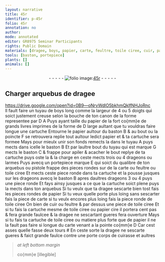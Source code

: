 ```yaml
---
layout: narrative
title: 45r
identifier: p-45r
folio: 45r
annotation: no
author:
mode: annotated
editor: GR8975 Seminar Participants
rights: Public Domain
materials: [dragee, boys, papier, carte, feultre, toile ciree, cuir, papier cire]
tools: [baston, portepiece]
plants: []
animals: []
---
```


<div class="folio" align="center">- - - - - <a href="http://gallica.bnf.fr/ark:/12148/btv1b10500001g/f95.image" target="_blank"><img src="https://cu-mkp.github.io/2017-workshop-edition/assets/photo-icon.png" alt="folio image: " style="display:inline-block; margin-bottom:-3px;"/>45r</a> - - - - - </div>    

## Charger arquebus de <span class="m">dragee</span>

   https://drive.google.com/open?id=0B9—oNrvWdlO5bkhmQklfNHJoRnc  
Il fault faire un tuyau de <span class="m">boys</span> <span class="ms">long comme la largeur de 4 ou 5 <span class="bp">doigts</span></span> qui soict justement creuse selon la bouche de ton canon de la forme representee par D A Puys ayant taille du <span class="m">papier</span> de la <span class="ms">fort co{mm}e de grands livres imprimes</span> de la forme de D <span class="ms">large aultant que tu vouldras faire longue une cartuche</span> Entourne le <span class="m">papier</span> aultour du <span class="tl">baston</span> B & au bout ou la poincte F se retrouvera replie tout aultour ledict <span class="m">papier</span> et & ta cartuche sera formee Mays pour mieulx unir son fonds remects la dans le tuyau A puys mects dans icelle le <span class="tl">baston</span> B Et par laultre bout du tuyau qui est marque G mects le <span class="tl">baston</span> C & frappe pour apiler & acacher le bout replye de ta cartuche puys oste la & la charge en ceste mects trois ou 4 drageons ou larmes Puys avecq un <span class="tl">portepiece</span> marque E qui soict du qualibre de ton arquebus ou pistole frappe des pieces rondes sur de la <span class="m">carte</span> ou <span class="m">feultre</span> ou <span class="m">toile ciree</span> Et mects ceste piece ronde dans ta cartuche et la pousse jusques sur les drageons avecq le <span class="tl">baston</span> B apres daultres drageons 3 ou 4 puys une piece ronde Et fays ainsy jusques a ce que la cartuche soict plene puys la mects dans ton arquebus Si tu veulx que ta <span class="m">dragee</span> sescarte bien tost fais les pieces rondes de <span class="m">papier</span> Si tu veux quelle porte plus loing sans sescarter fais la piece de <span class="m">carte</span> si tu veulx encores plus loing fais la piece ronde de <span class="m">toile ciree</span> On bien de <span class="m">cuir</span> ou <span class="m">feultre</span> & par dessus une piece de <span class="m">toile ciree</span> Et si tu fais la cartuche mesme de <span class="m">toile ciree</span> ou <span class="m">papier cire</span> il portera cent <span class="ms">pas</span> & fera grande faulcee & la <span class="m">dragee</span> ne sescartant gueres fera ouverture Mays si tu fais ta cartuche de <span class="m">toile ciree</span> ou matiere plus forte que de <span class="m">papier</span> il ne la fault pas faire si longue du carte venant a la pointe co{mm}e D Car cest asses quelle fasse deux tours # En ceste sorte la <span class="m">dragee</span> ne sescarte gueres & faict grande faulce contre une porte corps de cuirasse et aultres
 
> *at left bottom margin*
> 
>   co{mm}e [illegible] 
 